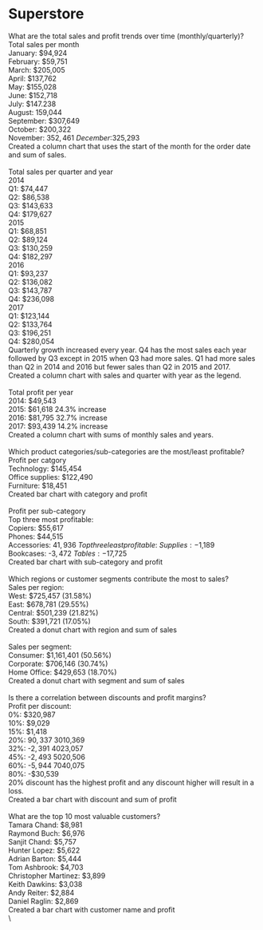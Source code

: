 # Superstore

What are the total sales and profit trends over time (monthly/quarterly)? \
  Total sales per month\
  January: $94,924\
  February: $59,751\
  March: $205,005\
  April: $137,762\
  May: $155,028\
  June: $152,718\
  July: $147.238\
  August: 159,044\
  September: $307,649\
  October: $200,322\
  November: $352,461\
  December:$325,293\
  Created a column chart that uses the start of the month for the order date and sum of sales.\
\
  Total sales per quarter and year\
  2014\
  Q1: $74,447\
  Q2: $86,538\
  Q3: $143,633\
  Q4: $179,627\
  2015\
  Q1: $68,851\
  Q2: $89,124\
  Q3: $130,259\
  Q4: $182,297\
  2016\
  Q1: $93,237\
  Q2: $136,082\
  Q3: $143,787\
  Q4: $236,098\
  2017\
  Q1: $123,144\
  Q2: $133,764\
  Q3: $196,251\
  Q4: $280,054\
  Quarterly growth increased every year. Q4 has the most sales each year followed by Q3 except in 2015 when Q3 had more sales. Q1 had more sales than Q2 in 2014 and 2016 but fewer sales than Q2 in 2015 and 2017.\
  Created a column chart with sales and quarter with year as the legend.\
\
  Total profit per year\
  2014: $49,543\
  2015: $61,618 24.3% increase\
  2016: $81,795 32.7% increase\
  2017: $93,439 14.2% increase\
  Created a column chart with sums of monthly sales and years.\
\
Which product categories/sub-categories are the most/least profitable?\
  Profit per catgory\
  Technology: $145,454\
  Office supplies: $122,490\
  Furniture: $18,451\
  Created bar chart with category and profit\
\
  Profit per sub-category\
  Top three most profitable:\
  Copiers: $55,617\
  Phones: $44,515\
  Accessories: $41,936\
  Top three least profitable:\
  Supplies: -$1,189\
  Bookcases: -$3,472\
  Tables: -$17,725\
  Created bar chart with sub-category and profit\
\
Which regions or customer segments contribute the most to sales?\
  Sales per region:\
  West: $725,457 (31.58%)\
  East: $678,781 (29.55%)\
  Central: $501,239 (21.82%)\
  South: $391,721 (17.05%)\
  Created a donut chart with region and sum of sales\
\
  Sales per segment:\
  Consumer: $1,161,401 (50.56%)\
  Corporate: $706,146 (30.74%)\
  Home Office: $429,653 (18.70%)\
  Created a donut chart with segment and sum of sales\
\
Is there a correlation between discounts and profit margins?\
  Profit per discount:\
  0%: $320,987\
  10%: $9,029\
  15%: $1,418\
  20%: $90,337\
  30%: -$10,369\
  32%: -$2,391\
  40%: -$23,057\
  45%: -$2,493\
  50%: -$20,506\
  60%: -$5,944\
  70%: -$40,075\
  80%: -$30,539\
  20% discount has the highest profit and any discount higher will result in a loss.\
  Created a bar chart with discount and sum of profit\
\
What are the top 10 most valuable customers?\
  Tamara Chand: $8,981\
  Raymond Buch: $6,976\
  Sanjit Chand: $5,757\
  Hunter Lopez: $5,622\
  Adrian Barton: $5,444\
  Tom Ashbrook: $4,703\
  Christopher Martinez: $3,899\
  Keith Dawkins: $3,038\
  Andy Reiter: $2,884\
  Daniel Raglin: $2,869\
Created a bar chart with customer name and profit\
\
